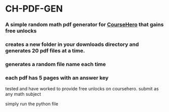 # CH-PDF-GEN
### A simple random math pdf generator for [CourseHero](https://www.coursehero.com/upload/) that gains free unlocks

### creates a new folder in your downloads directory and generates 20 pdf files at a time.
### generates a random file name each time
### each pdf has 5 pages with an answer key

tested and have worked to provide free unlocks on coursehero.
submit as any math subject

simply run the python file
